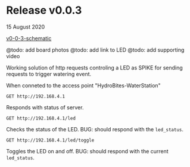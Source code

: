 # Release v0.0.3
15 August 2020

[v0-0-3-schematic](https://raw.githubusercontent.com/deezone/HydroBytes-waterManagement/master/resources/sketch-v0-0-3-900.jpg)

@todo: add board photos
@todo: add link to LED
@todo: add supporting video

Working solution of http requests controling a LED as SPIKE for sending requests to trigger watering event.

When conneted to the access point "HydroBites-WaterStation"

```
GET http://192.168.4.1
```
Responds with status of server.

```
GET http://192.168.4.1/led
```
Checks the status of the LED. BUG: should respond with the `led_status`.

```
GET http://192.168.4.1/led/toggle
```
Toggles the LED on and off. BUG: should respond with the current `led_status`.
